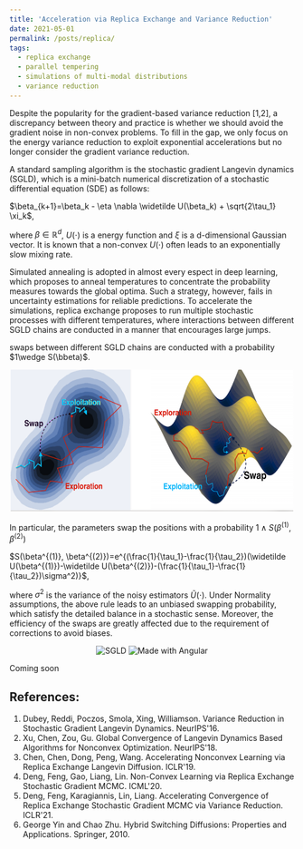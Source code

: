 ```yaml
---
title: 'Acceleration via Replica Exchange and Variance Reduction'
date: 2021-05-01
permalink: /posts/replica/
tags:
  - replica exchange
  - parallel tempering
  - simulations of multi-modal distributions
  - variance reduction
---
```


Despite the popularity for the gradient-based variance reduction [1,2], a discrepancy between theory and practice is whether we should avoid the gradient noise in non-convex problems. To fill in the gap, we only focus on the energy variance reduction to exploit exponential accelerations but no longer consider the gradient variance reduction.

A standard sampling algorithm is the stochastic gradient Langevin dynamics (SGLD), which is a mini-batch numerical discretization of a stochastic differential equation (SDE) as follows:

$\beta_{k+1}=\beta_k - \eta \nabla \widetilde U(\beta_k) + \sqrt{2\tau_1} \xi_k$,

where $\beta\in\mathbb{R}^d$, $U(\cdot)$ is a energy function and $\xi$ is a d-dimensional Gaussian vector. It is known that a non-convex $U(\cdot)$ often leads to an exponentially slow mixing rate.

Simulated annealing is adopted in almost every espect in deep learning, which proposes to anneal temperatures to concentrate the probability measures towards the global optima. Such a strategy, however, fails in uncertainty estimations for reliable predictions. To accelerate the simulations, replica exchange proposes to run multiple stochastic processes with different temperatures, where interactions between different SGLD chains are conducted in a manner that encourages large jumps.

swaps between different SGLD chains are conducted with a probability $1\wedge S(\bbeta)$.

<p align="center">
    <img src="/images/reSGLD_exploitation_exploration.png" width="500" height="250" />
</p>

In particular, the parameters swap the positions with a probability $1\wedge S(\beta^{(1)}, \beta^{(2)})$

$S(\beta^{(1)}, \beta^{(2)})=e^{(\frac{1}{\tau_1}-\frac{1}{\tau_2})(\widetilde U(\beta^{(1)})-\widetilde U(\beta^{(2)})-(\frac{1}{\tau_1}-\frac{1}{\tau_2})\sigma^2)}$,

where $\sigma^2$ is the variance of the noisy estimators $\widetilde U(\cdot)$. Under Normality assumptions, the above rule leads to an unbiased swapping probability, which satisfy the detailed balance in a stochastic sense. Moreover, the efficiency of the swaps are greatly affected due to the requirement of corrections to avoid biases.






<p float="left" align="center">
  <img src="/images/VR-reSGLD/SGLD.gif" width="185" title="SGLD"/>
  <img src="/images/VR-reSGLD/reSGLD_vs_VR_reSGLD.gif" width="340" alt="Made with Angular" title="reSGLD vs VR-reSGLD" />
</p>

Coming soon

## References:

1. Dubey, Reddi, Poczos, Smola, Xing, Williamson. Variance Reduction in Stochastic Gradient Langevin Dynamics. NeurIPS'16.
2. Xu, Chen, Zou, Gu. Global Convergence of Langevin Dynamics Based Algorithms for Nonconvex Optimization. NeurIPS'18.
3. Chen, Chen, Dong, Peng, Wang. Accelerating Nonconvex Learning via Replica Exchange Langevin Diffusion. ICLR'19.
4. Deng, Feng, Gao, Liang, Lin. Non-Convex Learning via Replica Exchange Stochastic Gradient MCMC. ICML'20.
5. Deng, Feng, Karagiannis, Lin, Liang. Accelerating Convergence of Replica Exchange Stochastic Gradient MCMC via Variance Reduction. ICLR'21.
6. George Yin and Chao Zhu. Hybrid Switching Diffusions: Properties and Applications. Springer, 2010.
